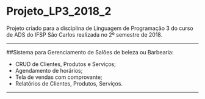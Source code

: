 # Projeto_LP3_2018_2
Projeto criado para a disciplina de Linguagem de Programação 3 do curso de ADS do IFSP São Carlos realizada no 2º semestre de 2018.

-----------------------------------------------------------------------------------------------------------------------

##Sistema para Gerenciamento de Salões de beleza ou Barbearia:

- CRUD de Clientes, Produtos e Serviços;
- Agendamento de horários;
- Tela de vendas com comprovante;
- Relatórios de Clientes, Produtos, Serviços.

-----------------------------------------------------------------------------------------------------------------------
